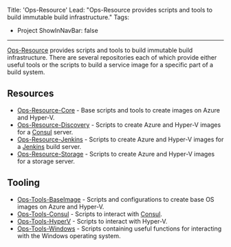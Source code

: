 Title: 'Ops-Resource'
Lead: "Ops-Resource provides scripts and tools to build immutable build infrastructure."
Tags:
  - Project
ShowInNavBar: false
---

[Ops-Resource](https://github.com/ops-resource) provides scripts and tools to build immutable build infrastructure. There are several repositories each of which
provide either useful tools or the scripts to build a service image for a specific part of a build system.

## Resources

* [Ops-Resource-Core](https://github.com/ops-resource/ops-resource-core) - Base scripts and tools to create images on Azure and Hyper-V.
* [Ops-Resource-Discovery](https://github.com/ops-resource/ops-resource-discovery) - Scripts to create Azure and Hyper-V images for a [Consul](https://consul.io) server.
* [Ops-Resource-Jenkins](https://github.com/ops-resource/Ops-Resource-Jenkins) - Scripts to create Azure and Hyper-V images for a [Jenkins](https://jenkins.io) build server.
* [Ops-Resource-Storage](https://github.com/ops-resource/ops-resource-storage) - Scripts to create Azure and Hyper-V images for a storage server.


## Tooling

* [Ops-Tools-BaseImage](https://github.com/ops-resource/ops-tools-baseimage) - Scripts and configurations to create base OS images on Azure and Hyper-V.
* [Ops-Tools-Consul](https://github.com/ops-resource/ops-tools-consul) - Scripts to interact with [Consul](https://consul.io).
* [Ops-Tools-HyperV](https://github.com/ops-resource/ops-tools-hyperv) - Scripts to interact with Hyper-V.
* [Ops-Tools-Windows](https://github.com/ops-resource/ops-tools-windows) - Scripts containing useful functions for interacting with the Windows operating system.
